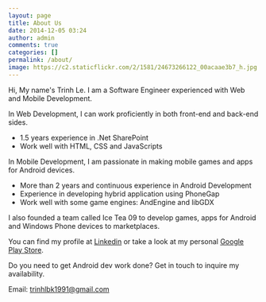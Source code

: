 ```yaml
---
layout: page
title: About Us
date: 2014-12-05 03:24
author: admin
comments: true
categories: []
permalink: /about/
image: https://c2.staticflickr.com/2/1581/24673266122_00acaae3b7_h.jpg
---
```


Hi, My name's Trinh Le. I am a Software Engineer experienced with Web and Mobile Development.

In Web Development, I can work proficiently in both front-end and  back-end sides.
- 1.5 years experience in .Net SharePoint
- Work well with HTML, CSS and JavaScripts

In Mobile Development, I am passionate in making mobile games and apps for Android devices.
- More than 2 years and continuous  experience in Android Development
- Experience in developing hybrid application using PhoneGap
- Work well with some game engines: AndEngine and libGDX

I also founded a team called Ice Tea 09 to develop games, apps for Android and Windows Phone devices to marketplaces.

You can find my profile at <a target="_blank" href="https://www.linkedin.com/in/trinhlbk1991">Linkedin</a> or take a look at my personal <a target="_blank" href="https://play.google.com/store/apps/dev?id=7059334999797832434">Google Play Store</a>.

Do you need to get Android dev work done? Get in touch to inquire my availability.

Email: <a target="_blank" href="mailto:trinhlbk1991@gmail.com" target="_top">trinhlbk1991@gmail.com</a>
